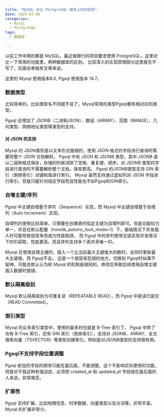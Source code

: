 ```yaml
---
title: "MySQL 对比 PostgreSQL 使用上的的区别"
date: 2025-03-06
categories:
  - Mysql
  - PostgreSQL
tags:
  - 数据库

---
```


以前工作中用的都是 MySQL。最近做银行的项目要求使用 PostgreSQL，这里对比一下常用的功能里，两种数据库的区别。
比较深入的实现原理部分这里就先不写了，后面会单独有文章来说。

这里的 Mysql 使用版本8.0, Pgsql 使用版本 14.7。

### 数据类型
比较简单的，比如类型名不同就不说了，Mysql常用的类型Pgsql都有相对应的类型。

Pgsql 还增加了 JSONB（二进制JSON）、数组（ARRAY）、范围（RANGE）、几何类型、网络地址类型等类型的支持。

#### 对 JSON 的支持
Mysql 的 JSON类型是以文本形式报错的，使用 JSON 格式的字段进行查询时需要将整个 JSON 文档解析。
Pgsql 中有 JSON 和 JSONB 类型，其中 JSONB 是以二级制格式保存，存储的时候消除了空格、重复键、顺序，对 JSONB 类型的字段进行查询时不需要解析整个文档，效率更高。
Pgsql 的JSONB类型支持 GIN 索引（倒排索引）对键和值进行索引。
Mysql 虽然支持通过虚拟列对 JSON 字段进行索引，但是只能针对指定字段而且性能也不如Pgsql的GIN索引。

### 自增主键/序列
Pgsql 中主键自增基于序列（Sequence）实现，而 Mysql 中主键自增基于自增列（Auto Increment）实现。

自增列的使用比较简单，只需要在创建表时指定主键为自增列即可。但是功能较为单一，并且在默认配置（innodb_autoinc_lock_mode=1）下，极端情况下并发插入时可能导致锁竞争而成为性能瓶颈。
而 Pgsql 中的序列使用无锁实现并发情况下的ID获取，性能更高。而且序列支持多个表共享唯一ID。

Mysql 在使用自增主键时，插入一个比当前最大主键值大的数时，会同时更新最大主键值，而 Pgsql不会。
这是一个很容易犯错的地方，切换到 Pgsql时如果不留神，可能会默认认为和 Mysql 的机制是相同的。修改后导致后续使用自增主键插入数据时报错。

### 默认隔离级别
Mysql 默认隔离级别为可重复读（REPEATABLE READ），而 Pgsql 中是读已提交（READ Committed）。

### 索引类型
Mysql 的众多索引类型中，使用的最多的也就是 B-Tree 索引了。
Pgsql 中除了也有 B-Tree 索引，还有 GIN 索引（倒排索引），支持对 JSONB、ARRAY、全文搜索向量（TSVECTOR）等类型创建索引。特别是对JSONB类型的支持很有用。

### Pgsql不支持字段位置调整
Pgsql 新加的字段的顺序只能在最后面，不能调整。这个不影响实际使用的功能，但是对于我这种有强迫症，必须把 created_at 和 updated_at 字段放在最后面的人来说，非常难受。

### 扩展性
Pgsql 支持扩展，比如地理信息、时序数据、向量类型以及分词等。非常丰富。
Mysql 的扩展非常少。

